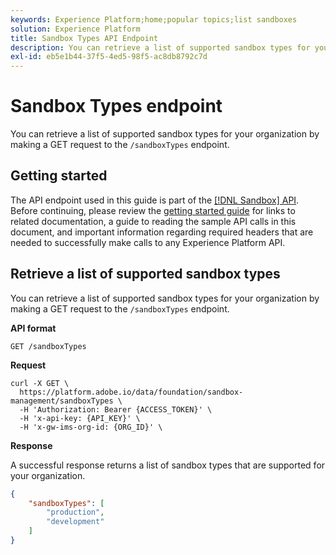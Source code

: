 ```yaml
---
keywords: Experience Platform;home;popular topics;list sandboxes
solution: Experience Platform
title: Sandbox Types API Endpoint
description: You can retrieve a list of supported sandbox types for your organization by making a GET request to the /sandboxTypes endpoint.
exl-id: eb5e1b44-37f5-4ed5-98f5-ac8db8792c7d
---
```

# Sandbox Types endpoint

You can retrieve a list of supported sandbox types for your organization by making a GET request to the `/sandboxTypes` endpoint.

## Getting started

The API endpoint used in this guide is part of the [[!DNL Sandbox] API](https://www.adobe.io/experience-platform-apis/references/sandbox). Before continuing, please review the [getting started guide](./getting-started.md) for links to related documentation, a guide to reading the sample API calls in this document, and important information regarding required headers that are needed to successfully make calls to any Experience Platform API.

## Retrieve a list of supported sandbox types

You can retrieve a list of supported sandbox types for your organization by making a GET request to the `/sandboxTypes` endpoint.

**API format**

```http
GET /sandboxTypes
```

**Request**

```shell
curl -X GET \
  https://platform.adobe.io/data/foundation/sandbox-management/sandboxTypes \
  -H 'Authorization: Bearer {ACCESS_TOKEN}' \
  -H 'x-api-key: {API_KEY}' \
  -H 'x-gw-ims-org-id: {ORG_ID}' \
```

**Response**

A successful response returns a list of sandbox types that are supported for your organization.

```json
{
    "sandboxTypes": [
        "production",
        "development"
    ]
}
```
